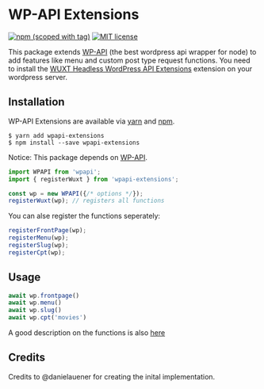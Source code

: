 # WP-API Extensions
[![npm (scoped with tag)](https://img.shields.io/npm/v/wpapi-extensions.svg?style=flat-square)](https://www.npmjs.com/package/wp-nuxt)
[![MIT license](https://img.shields.io/badge/license-MIT-brightgreen.svg?style=flat-square)](http://opensource.org/licenses/MIT)

This package extends [WP-API](https://github.com/WP-API/node-wpapi) (the best wordpress api wrapper for node) to add features like menu and custom post type request functions.
You need to install the [WUXT Headless WordPress API Extensions](https://wordpress.org/plugins/wuxt-headless-wp-api-extensions/) extension on your wordpress server.

Installation
------------

WP-API Extensions are available via [yarn] and [npm].

    $ yarn add wpapi-extensions
    $ npm install --save wpapi-extensions

[yarn]: https://yarn.pm/wpapi-extensions
[npm]: https://www.npmjs.org/package/wpapi-extensions

Notice: This package depends on [WP-API](https://github.com/WP-API/node-wpapi).

```js
import WPAPI from 'wpapi';
import { registerWuxt } from 'wpapi-extensions';

const wp = new WPAPI({/* options */});
registerWuxt(wp); // registers all functions
```
You can alse register the functions seperately:
```js
registerFrontPage(wp);
registerMenu(wp);
registerSlug(wp);
registerCpt(wp);
```

Usage
------------
```js
await wp.frontpage()
await wp.menu()
await wp.slug()
await wp.cpt('movies')
```

A good description on the functions is also [here](https://github.com/northosts/wuxt#extensions-to-the-api-endpoints)

Credits
------------
Credits to @danielauener for creating the inital implementation.